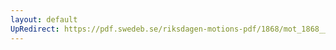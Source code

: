 ```yaml
---
layout: default
UpRedirect: https://pdf.swedeb.se/riksdagen-motions-pdf/1868/mot_1868__ak__00101/mot_1868__ak__00101_002.pdf
---
```


